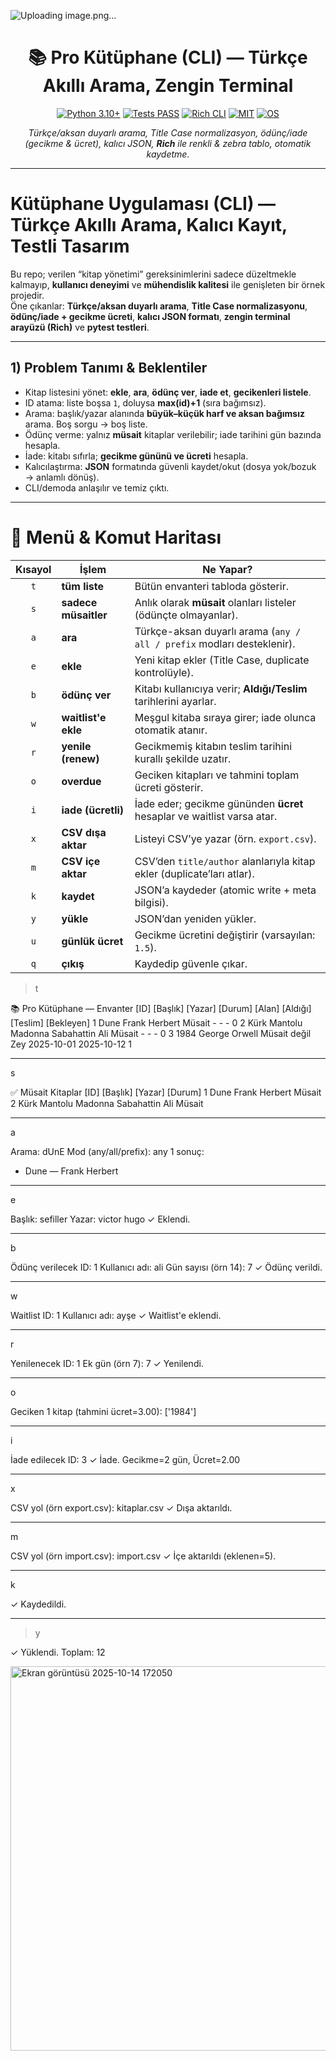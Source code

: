 
![Uploading image.png…]()


<!-- Banner / Kapak -->
<p align="center">

</p>

<h1 align="center">📚 Pro Kütüphane (CLI) — Türkçe Akıllı Arama, Zengin Terminal</h1>

<p align="center">
  <a href="https://www.python.org/"><img src="https://img.shields.io/badge/Python-3.10%2B-3776AB?logo=python&logoColor=white" alt="Python 3.10+"></a>
  <a href="#"><img src="https://img.shields.io/badge/Tests-PASS-28a745?logo=pytest&logoColor=white" alt="Tests PASS"></a>
  <a href="#"><img src="https://img.shields.io/badge/CLI-Rich-6f42c1?logo=readme&logoColor=white" alt="Rich CLI"></a>
  <a href="#"><img src="https://img.shields.io/badge/License-MIT-yellow.svg" alt="MIT"></a>
  <a href="#"><img src="https://img.shields.io/badge/OS-Windows%20%7C%20macOS%20%7C%20Linux-informational" alt="OS"></a>
</p>

<p align="center">
  <i>Türkçe/aksan duyarlı arama, Title Case normalizasyon, ödünç/iade (gecikme & ücret), kalıcı JSON, <b>Rich</b> ile renkli & zebra tablo, otomatik kaydetme.</i>
</p>



---
# Kütüphane Uygulaması (CLI) — Türkçe Akıllı Arama, Kalıcı Kayıt, Testli Tasarım

Bu repo; verilen “kitap yönetimi” gereksinimlerini sadece düzeltmekle kalmayıp, **kullanıcı deneyimi** ve **mühendislik kalitesi** ile genişleten bir örnek projedir.  
Öne çıkanlar: **Türkçe/aksan duyarlı arama**, **Title Case normalizasyonu**, **ödünç/iade + gecikme ücreti**, **kalıcı JSON formatı**, **zengin terminal arayüzü (Rich)** ve **pytest testleri**.

---




## 1) Problem Tanımı & Beklentiler

- Kitap listesini yönet: **ekle**, **ara**, **ödünç ver**, **iade et**, **gecikenleri listele**.
- ID atama: liste boşsa `1`, doluysa **max(id)+1** (sıra bağımsız).
- Arama: başlık/yazar alanında **büyük–küçük harf ve aksan bağımsız** arama. Boş sorgu → boş liste.
- Ödünç verme: yalnız **müsait** kitaplar verilebilir; iade tarihini gün bazında hesapla.
- İade: kitabı sıfırla; **gecikme gününü ve ücreti** hesapla.
- Kalıcılaştırma: **JSON** formatında güvenli kaydet/okut (dosya yok/bozuk → anlamlı dönüş).
- CLI/demoda anlaşılır ve temiz çıktı.

---




# 🧭 Menü & Komut Haritası

| Kısayol | İşlem                | Ne Yapar?                                                              |
| :-----: | -------------------- | ---------------------------------------------------------------------- |
|   `t`   | **tüm liste**        | Bütün envanteri tabloda gösterir.                                      |
|   `s`   | **sadece müsaitler** | Anlık olarak **müsait** olanları listeler (ödünçte olmayanlar).        |
|   `a`   | **ara**              | Türkçe-aksan duyarlı arama (`any / all / prefix` modları desteklenir). |
|   `e`   | **ekle**             | Yeni kitap ekler (Title Case, duplicate kontrolüyle).                  |
|   `b`   | **ödünç ver**        | Kitabı kullanıcıya verir; **Aldığı/Teslim** tarihlerini ayarlar.       |
|   `w`   | **waitlist'e ekle**  | Meşgul kitaba sıraya girer; iade olunca otomatik atanır.               |
|   `r`   | **yenile (renew)**   | Gecikmemiş kitabın teslim tarihini kurallı şekilde uzatır.             |
|   `o`   | **overdue**          | Geciken kitapları ve tahmini toplam ücreti gösterir.                   |
|   `i`   | **iade (ücretli)**   | İade eder; gecikme gününden **ücret** hesaplar ve waitlist varsa atar. |
|   `x`   | **CSV dışa aktar**   | Listeyi CSV’ye yazar (örn. `export.csv`).                              |
|   `m`   | **CSV içe aktar**    | CSV’den `title/author` alanlarıyla kitap ekler (duplicate’ları atlar). |
|   `k`   | **kaydet**           | JSON’a kaydeder (atomic write + meta bilgisi).                         |
|   `y`   | **yükle**            | JSON’dan yeniden yükler.                                               |
|   `u`   | **günlük ücret**     | Gecikme ücretini değiştirir (varsayılan: `1.5`).                       |
|   `q`   | **çıkış**            | Kaydedip güvenle çıkar.                                                |








> t
> 
📚 Pro Kütüphane — Envanter
[ID] [Başlık]                 [Yazar]             [Durum]        [Alan]  [Aldığı]     [Teslim]     [Bekleyen]
  1  Dune                     Frank Herbert       Müsait          -       -            -            0
  2  Kürk Mantolu Madonna     Sabahattin Ali      Müsait          -       -            -            0
  3  1984                     George Orwell       Müsait değil    Zey     2025-10-01   2025-10-12   1


-------------------------------------------------------------------


s

✅ Müsait Kitaplar
[ID] [Başlık]                 [Yazar]             [Durum]
  1  Dune                     Frank Herbert       Müsait
  2  Kürk Mantolu Madonna     Sabahattin Ali      Müsait

-------------------------------------------------------------------


a

Arama: dUnE
Mod (any/all/prefix): any
1 sonuç:
 - Dune — Frank Herbert

--------------------------------------------------------------------


e

Başlık: sefiller
Yazar: victor hugo
✓ Eklendi.

--------------------------------------------------------------------


b

Ödünç verilecek ID: 1
Kullanıcı adı: ali
Gün sayısı (örn 14): 7
✓ Ödünç verildi.

--------------------------------------------------------------------


w

Waitlist ID: 1
Kullanıcı adı: ayşe
✓ Waitlist'e eklendi.

-------------------------------------------------------------------


r

Yenilenecek ID: 1
Ek gün (örn 7): 7
✓ Yenilendi.

-------------------------------------------------------------------


o

Geciken 1 kitap (tahmini ücret=3.00): ['1984']

-------------------------------------------------------------------


i

İade edilecek ID: 3
✓ İade. Gecikme=2 gün, Ücret=2.00

-------------------------------------------------------------------


x

CSV yol (örn export.csv): kitaplar.csv
✓ Dışa aktarıldı.

-------------------------------------------------------------------


m

CSV yol (örn import.csv): import.csv
✓ İçe aktarıldı (eklenen=5).

------------------------------------------------------------------


k

✓ Kaydedildi.

-----------------------------------------------------------------

> y
> 
✓ Yüklendi. Toplam: 12





<img width="1699" height="615" alt="Ekran görüntüsü 2025-10-14 172050" src="https://github.com/user-attachments/assets/232e3ee4-09de-499d-bec1-a918a851928d" />
